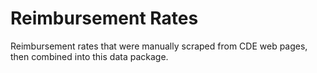 #  Reimbursement Rates

Reimbursement rates that were manually scraped from CDE web pages, then 
combined into this data package. 